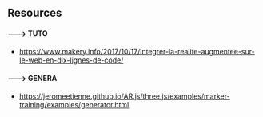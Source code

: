 


## Resources

#### ---> TUTO
* https://www.makery.info/2017/10/17/integrer-la-realite-augmentee-sur-le-web-en-dix-lignes-de-code/

#### ---> GENERA

* https://jeromeetienne.github.io/AR.js/three.js/examples/marker-training/examples/generator.html
